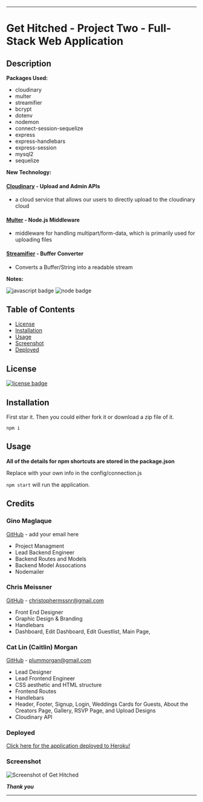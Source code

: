 ___
# Get Hitched - Project Two - Full-Stack Web Application

## Description


**Packages Used:**

* cloudinary
* multer
* streamifier
* bcrypt
* dotenv
* nodemon
* connect-session-sequelize
* express
* express-handlebars
* express-session
* mysql2
* sequelize



**New Technology:**

#### [Cloudinary](https://www.npmjs.com/package/cloudinary) - Upload and Admin APIs

* a cloud service that allows our users to directly upload to the cloudinary cloud

#### [Multer](https://www.npmjs.com/package/multer) - Node.js Middleware

* middleware for handling multipart/form-data, which is primarily used for uploading files

#### [Streamifier](https://www.npmjs.com/package/streamifier) - Buffer Converter

* Converts a Buffer/String into a readable stream

**Notes:** 

![javascript badge](https://img.shields.io/badge/We%20Stan-Javascript-brightgreen)
![node badge](https://img.shields.io/badge/Node-Over%20Here-blueviolet)

## Table of Contents 

* [License](#license)
* [Installation](#installation)
* [Usage](#usage)
* [Screenshot](#screenshot)
* [Deployed](#deployed)


## License

[![license badge](https://img.shields.io/static/v1?label=license&message=MIT&color=important)](https://opensource.org/licenses/MIT)
<!-- this has clickability and will go to the legalese -->

## Installation 

First star it. 
Then you could either fork it or download a zip file of it.

```npm i```

## Usage

**All of the details for npm shortcuts are stored in the package.json**

Replace with your own info in the config/connection.js

```npm start``` will run the application.

## Credits

### Gino Maglaque 

[GitHub](https://github.com/ginomaglaqueucla/) - add your email here

* Project Managment
* Lead Backend Engineer
* Backend Routes and Models
* Backend Model Assocations
* Nodemailer


### Chris Meissner

[GitHub](https://github.com/ChrisMeissner) - christophermssnr@gmail.com
* Front End Designer
* Graphic Design & Branding
* Handlebars
* Dashboard, Edit Dashboard, Edit Guestlist, Main Page,  


### Cat Lin (Caitlin) Morgan 

[GitHub](https://github.com/cat-lin-morgan/) - plummorgan@gmail.com

* Lead Designer 
* Lead Frontend Engineer
* CSS aesthetic and HTML structure
* Frontend Routes
* Handlebars
* Header, Footer, Signup, Login, Weddings Cards for Guests, About the Creators Page, Gallery, RSVP Page, and Upload Designs
* Cloudinary API


### Deployed

[Click here for the application deployed to Heroku!](https://sheltered-eyrie-92140.herokuapp.com/dashboard "Get Hitched")

### Screenshot

<img src='https://raw.githubusercontent.com/ginomaglaqueucla/get-hitched/develop/public/assets/graphics/gethitchedcollage.png' alt='Screenshot of Get Hitched'/> 


___Thank you___

___
